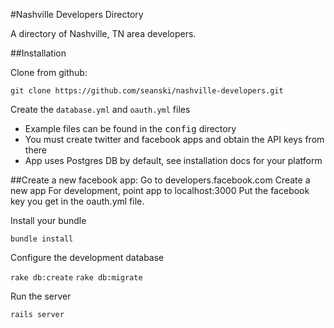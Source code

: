 #Nashville Developers Directory

A directory of Nashville, TN area developers.

##Installation

Clone from github:

`git clone https://github.com/seanski/nashville-developers.git`

Create the `database.yml` and `oauth.yml` files

  * Example files can be found in the <tt>config</tt> directory
  * You must create twitter and facebook apps and obtain the API keys from there
  * App uses Postgres DB by default, see installation docs for your platform

##Create a new facebook app:
Go to developers.facebook.com
Create a new app
For development, point app to localhost:3000
Put the facebook key you get in the oauth.yml file.

Install your bundle

`bundle install`

Configure the development database

`rake db:create`
`rake db:migrate`

Run the server

`rails server`
